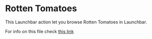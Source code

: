 Rotten Tomatoes
===============

This Launchbar action let you browse Rotten Tomatoes in Launchbar.

For info on this file check [this link](http://www.bytedash.com/launchbar/)
